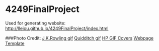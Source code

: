 # 4249FinalProject
Used for generating website:
http://lleiou.github.io/4249FinalProject/index.html

###Photo Credit:
[J.K.Rowling gif](http://harrypottergif.tumblr.com/post/29491135437)
[Quidditch gif](http://giphy.com/gifs/IlVul9hwHHy9O)
[HP GIF Covers](http://www.popculturemonster.com/books-comics/harry-potter-book-cover-gifs/)
[Webpage Template](https://freewebsitetemplates.com/preview/mustacheenthusiast/index.html)


